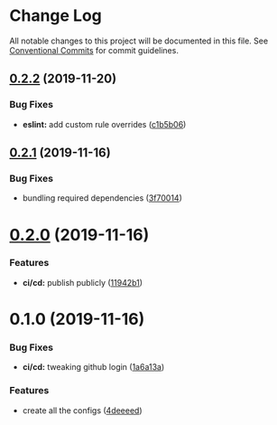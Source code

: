 # Change Log

All notable changes to this project will be documented in this file.
See [Conventional Commits](https://conventionalcommits.org) for commit guidelines.

## [0.2.2](https://github.com/JordanForeman/config/compare/@jordanforeman/eslint-config@0.2.1...@jordanforeman/eslint-config@0.2.2) (2019-11-20)


### Bug Fixes

* **eslint:** add custom rule overrides ([c1b5b06](https://github.com/JordanForeman/config/commit/c1b5b063cb505f904f9805a295f360de27923034))





## [0.2.1](https://github.com/JordanForeman/config/compare/@jordanforeman/eslint-config@0.2.0...@jordanforeman/eslint-config@0.2.1) (2019-11-16)


### Bug Fixes

* bundling required dependencies ([3f70014](https://github.com/JordanForeman/config/commit/3f70014b40277bc8f61ffb033792a9ace736ac32))





# [0.2.0](https://github.com/JordanForeman/config/compare/@jordanforeman/eslint-config@0.1.0...@jordanforeman/eslint-config@0.2.0) (2019-11-16)


### Features

* **ci/cd:** publish publicly ([11942b1](https://github.com/JordanForeman/config/commit/11942b114401fe481a53b81652e4bb0b530ab4e9))





# 0.1.0 (2019-11-16)


### Bug Fixes

* **ci/cd:** tweaking github login ([1a6a13a](https://github.com/JordanForeman/config/commit/1a6a13a749fc497f6d1d66771b605cce72d490f2))


### Features

* create all the configs ([4deeeed](https://github.com/JordanForeman/config/commit/4deeeed446c82364739a87bbef3891a04bbbf6e0))
